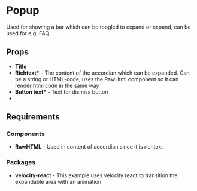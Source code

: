# Popup

Used for showing a bar which can be toogled to expand or expand, can be used for e.g. FAQ

## Props

-   **Title**
-   **Richtext\*** - The content of the accordian which can be expanded. Can be a string or HTML-code, uses the RawHtml component so it can render html code in the same way
-   **Button text\*** - Text for dismiss button
-

## Requirements

### Components

-   **RawHTML** - Used in content of accordian since it is richtext

### Packages

-   **velocity-react** - This example uses velocity react to transition the expandable area with an animation
